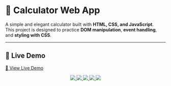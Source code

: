 # 🧮 Calculator Web App

A simple and elegant calculator built with **HTML, CSS, and JavaScript**.  
This project is designed to practice **DOM manipulation**, **event handling**, and **styling with CSS**.  

---

## 🚀 Live Demo
<a href="https://mdtaju0908.github.io/Calculator-Taju/" target="_blank">🔗 View Live Demo</a>
<p align="center"> <a href="https://www.instagram.com/md_taju0908/" target="_blank"> <img src="https://img.shields.io/badge/Instagram-E4405F?style=for-the-badge&logo=instagram&logoColor=white"/> </a> <a href="https://www.facebook.com/md.taju0908/" target="_blank"> <img src="https://img.shields.io/badge/Facebook-1877F2?style=for-the-badge&logo=facebook&logoColor=white"/> </a> <a href="https://x.com/md_taju0908/" target="_blank"> <img src="https://img.shields.io/badge/Twitter(X)-000000?style=for-the-badge&logo=twitter&logoColor=white"/> </a> <a href="https://www.linkedin.com/in/md-taju0908/" target="_blank"> <img src="https://img.shields.io/badge/LinkedIn-0077b5?style=for-the-badge&logo=linkedin&logoColor=white"/> </a> <a href="https://www.youtube.com/@md_taju0908" target="_blank"> <img src="https://img.shields.io/badge/YouTube-FF0000?style=for-the-badge&logo=youtube&logoColor=white"/> </a> </p>
